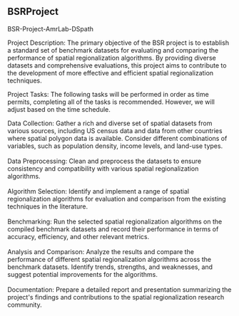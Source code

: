 ## BSRProject
BSR-Project-AmrLab-DSpath

Project Description: 
The primary objective of the BSR project is to establish a standard set of benchmark datasets for evaluating and comparing the performance of spatial regionalization algorithms. By providing diverse datasets and comprehensive evaluations, this project aims to contribute to the development of more effective and efficient spatial regionalization techniques.


Project Tasks:
The following tasks will be performed in order as time permits, completing all of the tasks is recommended. However, we will adjust based on the time schedule.


Data Collection: Gather a rich and diverse set of spatial datasets from various sources, including US census data and data from other countries where spatial polygon data is available. Consider different combinations of variables, such as population density, income levels, and land-use types.
\
\
Data Preprocessing: Clean and preprocess the datasets to ensure consistency and compatibility with various spatial regionalization algorithms.
\
\
Algorithm Selection: Identify and implement a range of spatial regionalization algorithms for evaluation and comparison from the existing techniques in the literature.
\
\
Benchmarking: Run the selected spatial regionalization algorithms on the compiled benchmark datasets and record their performance in terms of accuracy, efficiency, and other relevant metrics.
\
\
Analysis and Comparison: Analyze the results and compare the performance of different spatial regionalization algorithms across the benchmark datasets. Identify trends, strengths, and weaknesses, and suggest potential improvements for the algorithms.
\
\
Documentation: Prepare a detailed report and presentation summarizing the project's findings and contributions to the spatial regionalization research community.

